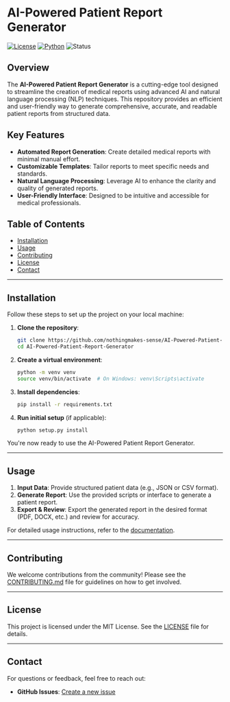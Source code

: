 # AI-Powered Patient Report Generator

[![License](https://img.shields.io/badge/license-MIT-blue.svg)](LICENSE)
[![Python](https://img.shields.io/badge/language-Python-blue.svg)](https://www.python.org/)
![Status](https://img.shields.io/badge/status-active-brightgreen.svg)

## Overview

The **AI-Powered Patient Report Generator** is a cutting-edge tool designed to streamline the creation of medical reports using advanced AI and natural language processing (NLP) techniques. This repository provides an efficient and user-friendly way to generate comprehensive, accurate, and readable patient reports from structured data.

## Key Features

- **Automated Report Generation**: Create detailed medical reports with minimal manual effort.
- **Customizable Templates**: Tailor reports to meet specific needs and standards.
- **Natural Language Processing**: Leverage AI to enhance the clarity and quality of generated reports.
- **User-Friendly Interface**: Designed to be intuitive and accessible for medical professionals.

## Table of Contents

- [Installation](#installation)
- [Usage](#usage)
- [Contributing](#contributing)
- [License](#license)
- [Contact](#contact)

---

## Installation

Follow these steps to set up the project on your local machine:

1. **Clone the repository**:
   ```bash
   git clone https://github.com/nothingmakes-sense/AI-Powered-Patient-Report-Generator.git
   cd AI-Powered-Patient-Report-Generator
   ```

2. **Create a virtual environment**:
   ```bash
   python -m venv venv
   source venv/bin/activate  # On Windows: venv\Scripts\activate
   ```

3. **Install dependencies**:
   ```bash
   pip install -r requirements.txt
   ```

4. **Run initial setup** (if applicable):
   ```bash
   python setup.py install
   ```

You're now ready to use the AI-Powered Patient Report Generator.

---

## Usage

1. **Input Data**: Provide structured patient data (e.g., JSON or CSV format).
2. **Generate Report**: Use the provided scripts or interface to generate a patient report.
3. **Export & Review**: Export the generated report in the desired format (PDF, DOCX, etc.) and review for accuracy.

For detailed usage instructions, refer to the [documentation](docs/USAGE.md).

---

## Contributing

We welcome contributions from the community! Please see the [CONTRIBUTING.md](CONTRIBUTING.md) file for guidelines on how to get involved.

---

## License

This project is licensed under the MIT License. See the [LICENSE](LICENSE) file for details.

---

## Contact

For questions or feedback, feel free to reach out:

- **GitHub Issues**: [Create a new issue](https://github.com/nothingmakes-sense/AI-Powered-Patient-Report-Generator/issues)
